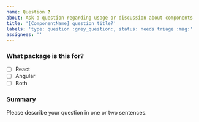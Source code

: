 ```yaml
---
name: Question ❓
about: Ask a question regarding usage or discussion about components
title: '[ComponentName] question_title?'
labels: 'type: question :grey_question:, status: needs triage :mag:'
assignees: ''
---
```


<!--

Hi there! 👋 Hope everything is going okay using the Carbon add-ons for
Watson IoT components. It looks like you might have a question
about our work, so we wanted to share a couple resources that you could
use if you haven't tried them yet 🙂

If you're an IBMer, we have a couple of Slack channels available across all IBM
Workspaces:

- #iot-pal for questions about the Watson IoT Pattern and Asset Library (PAL)
- #iot-pal-components for questions about components, usage of this repository

If these resources don't work out, help us out by filling in the details below.

-->

### What package is this for?

- [ ] React
- [ ] Angular
- [ ] Both

### Summary

Please describe your question in one or two sentences.
